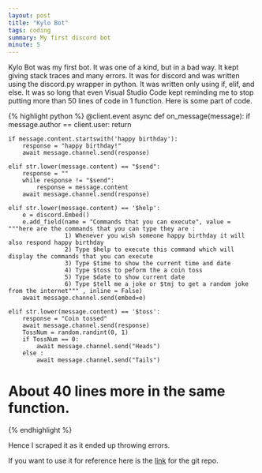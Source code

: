 ```yaml
---
layout: post
title: "Kylo Bot"
tags: coding
summary: My first discord bot
minute: 5
---
```


Kylo Bot was my first bot. It was one of a kind, but in a bad way. It kept giving stack traces and many errors. It was for discord and was written using the discord.py wrapper
in python. It was written only using if, elif, and else. It was so long that even Visual Studio Code kept reminding me to stop putting more than 50 lines of code in 1 function.
Here is some part of code.

{% highlight python %}
  @client.event
  async def on_message(message):
    if message.author == client.user:
        return


    if message.content.startswith('happy birthday'):
        response = "happy birthday!"
        await message.channel.send(response)
    
    elif str.lower(message.content) == "$send":
        response = ""
        while response != "$send":
            response = message.content
        await message.channel.send(response)

    elif str.lower(message.content) == '$help':
        e = discord.Embed()
        e.add_field(name = "Commands that you can execute", value = """here are the commands that you can type they are :
                    1) Whenever you wish someone happy birthday it will also respond happy birthday
                    2) Type $help to execute this command which will display the commands that you can execute
                    3) Type $time to show the current time and date
                    4) Type $toss to peform the a coin toss
                    5) Type $date to show current date
                    6) Type $tell me a joke or $tmj to get a random joke from the internet""" , inline = False)
        await message.channel.send(embed=e)

    elif str.lower(message.content) == '$toss':
        response = "Coin tossed"
        await message.channel.send(response)
        TossNum = random.randint(0, 1)
        if TossNum == 0:
            await message.channel.send("Heads")
        else :
            await message.channel.send("Tails")
  
  # About 40 lines more in the same function.

{% endhighlight %}

Hence I scraped it as it ended up throwing errors.

If you want to use it for reference here is the [link][KyloBot] for the git repo.

[KyloBot]: https://github.com/NeoDrags/KyloBot